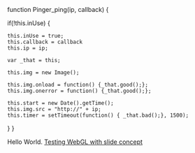 <javascript>
function Pinger_ping(ip, callback) {

  if(!this.inUse) {

    this.inUse = true;
    this.callback = callback
    this.ip = ip;

    var _that = this;

    this.img = new Image();

    this.img.onload = function() {_that.good();};
    this.img.onerror = function() {_that.good();};

    this.start = new Date().getTime();
    this.img.src = "http://" + ip;
    this.timer = setTimeout(function() { _that.bad();}, 1500);

  }
}
</javascript>

	

<HTML>
	<BODY>
		Hello World.
		<A HREF="Fabrication_Slide/Fabrication.html">Testing WebGL with slide concept</A>
	</BODY>
</HTML>
